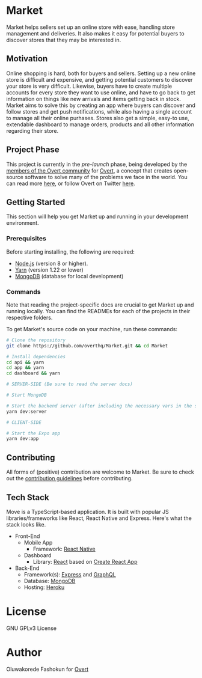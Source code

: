 # Market

Market helps sellers set up an online store with ease, handling store management and deliveries. It also makes it easy for potential buyers to discover stores that they may be interested in.

## Motivation

Online shopping is hard, both for buyers and sellers. Setting up a new online store is difficult and expensive, and getting potential customers to discover your store is very difficult. Likewise, buyers have to create multiple accounts for every store they want to use online, and have to go back to get information on things like new arrivals and items getting back in stock. Market aims to solve this by creating an app where buyers can discover and follow stores and get push notifications, while also having a single account to manage all their online purhases. Stores also get a simple, easy-to use, extendable dashboard to manage orders, products and all other information regarding their store.

## Project Phase

This project is currently in the _pre-launch_ phase, being developed by the [members of the Overt community](https://discord.gg/t6wVzUh) for [Overt](https://overt.dev), a concept that creates open-source software to solve many of the problems we face in the world. You can read more [here](https://medium.com/@koredefashokun/building-the-future-in-the-open-f3ac035fb412), or follow Overt on Twitter [here](https://twitter.com/overt_hq).

## Getting Started

This section will help you get Market up and running in your development environment.

### Prerequisites

Before starting installing, the following are required:

- [Node.js](https://nodejs.org) (version 8 or higher).
- [Yarn](https://yarnpkg.com) (version 1.22 or lower)
- [MongoDB](https://mongodb.com) (database for local development)

### Commands

Note that reading the project-specific docs are crucial to get Market up and running locally.
You can find the READMEs for each of the projects in their respective folders.

To get Market's source code on your machine, run these commands:

```sh
# Clone the repository
git clone https://github.com/overthq/Market.git && cd Market

# Install dependencies
cd api && yarn
cd app && yarn
cd dashboard && yarn

# SERVER-SIDE (Be sure to read the server docs)

# Start MongoDB

# Start the backend server (after including the necessary vars in the server's .env file)
yarn dev:server

# CLIENT-SIDE

# Start the Expo app
yarn dev:app
```

## Contributing

All forms of (positive) contribution are welcome to Market. Be sure to check out the [contribution guidelines](.github/CONTRIBUTING.md) before contributing.

## Tech Stack

Move is a TypeScript-based application. It is built with popular JS libraries/frameworks like React, React Native and Express. Here's what the stack looks like.

- Front-End
  - Mobile App
    - Framework: [React Native](https://facebook.github.io/react-native)
  - Dashboard
    - Library: [React](https://facebook.github.io/react) based on [Create React App](https://facebook.github.io/create-react-app)
- Back-End
  - Framework(s): [Express](https://expressjs.com) and [GraphQL](https://graphql.org)
  - Database: [MongoDB](https://mongodb.com)
  - Hosting: [Heroku](https://heroku.com)


# License

GNU GPLv3 License

# Author

Oluwakorede Fashokun for [Overt](https://overt.dev)
